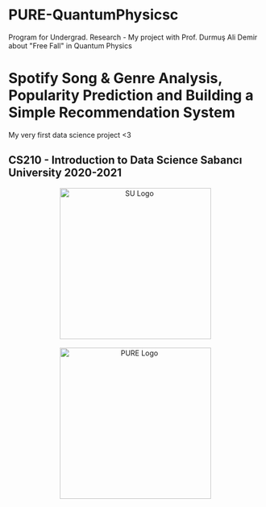 # PURE-QuantumPhysicsc
Program for Undergrad. Research - My project with Prof. Durmuş Ali Demir about "Free Fall" in Quantum Physics

# Spotify Song &amp; Genre Analysis, Popularity Prediction and Building a Simple Recommendation System
My very first data science project <3
## CS210 - Introduction to Data Science Sabancı University 2020-2021

<div align="center">
    <img src="https://sabanciuniv.edu/themes/custom/su/logo.svg" alt="SU Logo" width="300"/>
</div>
<br>
<div align="center">
    <img src="https://pure.sabanciuniv.edu/" alt="PURE Logo" width="300"/>
</div>
